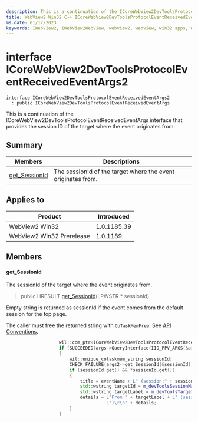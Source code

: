 ```yaml
---
description: This is a continuation of the ICoreWebView2DevToolsProtocolEventReceivedEventArgs interface that provides the session ID of the target where the event originates from.
title: WebView2 Win32 C++ ICoreWebView2DevToolsProtocolEventReceivedEventArgs2
ms.date: 01/17/2023
keywords: IWebView2, IWebView2WebView, webview2, webview, win32 apps, win32, edge, ICoreWebView2, ICoreWebView2Controller, browser control, edge html, ICoreWebView2DevToolsProtocolEventReceivedEventArgs2
---
```


# interface ICoreWebView2DevToolsProtocolEventReceivedEventArgs2

```
interface ICoreWebView2DevToolsProtocolEventReceivedEventArgs2
  : public ICoreWebView2DevToolsProtocolEventReceivedEventArgs
```

This is a continuation of the ICoreWebView2DevToolsProtocolEventReceivedEventArgs interface that provides the session ID of the target where the event originates from.

## Summary

 Members                        | Descriptions
--------------------------------|---------------------------------------------
[get_SessionId](#get_sessionid) | The sessionId of the target where the event originates from.

## Applies to

Product                         | Introduced
--------------------------------|---------------------------------------------
WebView2 Win32            |    1.0.1185.39
WebView2 Win32 Prerelease |    1.0.1189

## Members

#### get_SessionId

The sessionId of the target where the event originates from.

> public HRESULT [get_SessionId](#get_sessionid)(LPWSTR * sessionId)

Empty string is returned as sessionId if the event comes from the default session for the top page.

The caller must free the returned string with `CoTaskMemFree`. See [API Conventions](/microsoft-edge/webview2/concepts/win32-api-conventions#strings).

```cpp
                    wil::com_ptr<ICoreWebView2DevToolsProtocolEventReceivedEventArgs2> args2;
                    if (SUCCEEDED(args->QueryInterface(IID_PPV_ARGS(&args2))))
                    {
                        wil::unique_cotaskmem_string sessionId;
                        CHECK_FAILURE(args2->get_SessionId(&sessionId));
                        if (sessionId.get() && *sessionId.get())
                        {
                            title = eventName + L" (session:" + sessionId.get() + L")";
                            std::wstring targetId = m_devToolsSessionMap[sessionId.get()];
                            std::wstring targetLabel = m_devToolsTargetLabelMap[targetId];
                            details = L"From " + targetLabel + L" (session:" + sessionId.get() +
                                      L")\r\n" + details;
                        }
                    }
```

